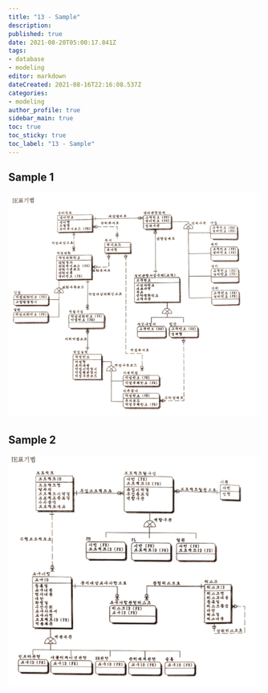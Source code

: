 ```yaml
---
title: "13 - Sample"
description: 
published: true
date: 2021-08-20T05:00:17.841Z
tags: 
- database
- modeling
editor: markdown
dateCreated: 2021-08-16T22:16:08.537Z
categories:
- modeling
author_profile: true
sidebar_main: true
toc: true
toc_sticky: true
toc_label: "13 - Sample"
---
```


## Sample 1
![data-modeling-07-01.jpg](/assets/img/data_modeling/adobe_scan_2021._5._24._(2)_1.jpg)

## Sample 2
![data-modeling-07-01.jpg](/assets/img/data_modeling/adobe_scan_2021._5._24._(3)_1.jpg)